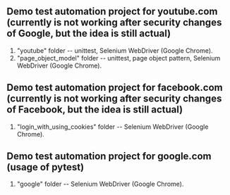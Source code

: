 ## Demo test automation project for youtube.com (currently is not working after security changes of Google, but the idea is still actual)
 1. "youtube" folder -- unittest, Selenium WebDriver (Google Chrome).
 2. "page_object_model" folder -- unittest, page object pattern, Selenium WebDriver (Google Chrome).

## Demo test automation project for facebook.com (currently is not working after security changes of Facebook, but the idea is still actual)
 1. "login_with_using_cookies" folder -- Selenium WebDriver (Google Chrome).

## Demo test automation project for google.com (usage of pytest)
 1. "google" folder -- Selenium WebDriver (Google Chrome).
